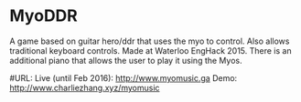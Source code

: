 # MyoDDR
A game based on guitar hero/ddr that uses the myo to control. Also allows traditional keyboard controls. Made at Waterloo EngHack 2015. There is an additional piano that allows the user to play it using the Myos.


#URL: 
Live (until Feb 2016): http://www.myomusic.ga
Demo: http://www.charliezhang.xyz/myomusic


